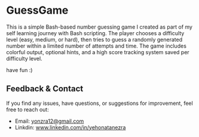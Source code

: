 # GuessGame
This is a simple Bash-based number guessing game I created as part of my self learning journey with Bash scripting.
The player chooses a difficulty level (easy, medium, or hard), then tries to guess a randomly generated number within a limited number of attempts and time.
The game includes colorful output, optional hints, and a high score tracking system saved per difficulty level.  

have fun :)

## Feedback & Contact
If you find any issues, have questions, or suggestions for improvement, feel free to reach out:
- Email: yonzra12@gmail.com
- Linkdin: www.linkedin.com/in/yehonatanezra
